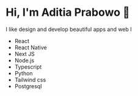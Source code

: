 # Hi, I'm Aditia Prabowo 👋

I like design and develop beautiful apps and web
I 
* React
* React Native
* Next JS
* Node.js
* Typescript
* Python
* Tailwind css
* Postgresql

